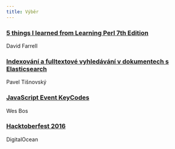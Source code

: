 ```yaml
---
title: Výběr
---
```


### [5 things I learned from Learning Perl 7th Edition](http://perltricks.com/article/5-things-i-learned-from-learning-perl-7th-edition/)
David Farrell

### [Indexování a fulltextové vyhledávání v dokumentech s Elasticsearch](https://www.root.cz/clanky/indexovani-a-fulltextove-vyhledavani-v-dokumentech-s-elasticsearch/)
Pavel Tišnovský

### [JavaScript Event KeyCodes](http://keycode.info/)
Wes Bos

### [Hacktoberfest 2016](https://hacktoberfest.digitalocean.com/#2016)
DigitalOcean
